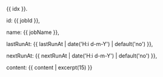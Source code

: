 
{{ idx }}.

id: {{ jobId }},

name: {{ jobName }},

lastRunAt: {{ lastRunAt | date('H:i d-m-Y') | default('no') }},

nextRunAt: {{ nextRunAt | date('H:i d-m-Y') | default('no') }},

content: {{ content | excerpt(15) }}

